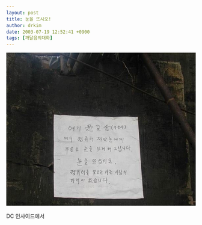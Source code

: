 ```yaml
---
layout: post
title: 눈을 뜨시오!
author: drkim
date: 2003-07-19 12:52:41 +0900
tags: [깨달음의대화]
---
```

![](.//files/attach/images/198/307/001/1058586761.jpg)  
  
DC 인사이드에서